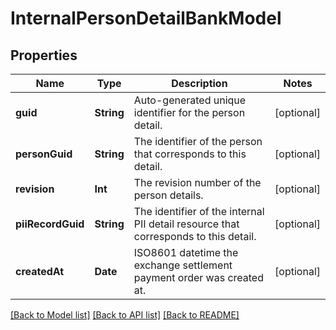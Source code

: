 # InternalPersonDetailBankModel

## Properties
Name | Type | Description | Notes
------------ | ------------- | ------------- | -------------
**guid** | **String** | Auto-generated unique identifier for the person detail. | [optional] 
**personGuid** | **String** | The identifier of the person that corresponds to this detail. | [optional] 
**revision** | **Int** | The revision number of the person details. | [optional] 
**piiRecordGuid** | **String** | The identifier of the internal PII detail resource that corresponds to this detail. | [optional] 
**createdAt** | **Date** | ISO8601 datetime the exchange settlement payment order was created at. | [optional] 

[[Back to Model list]](../README.md#documentation-for-models) [[Back to API list]](../README.md#documentation-for-api-endpoints) [[Back to README]](../README.md)


